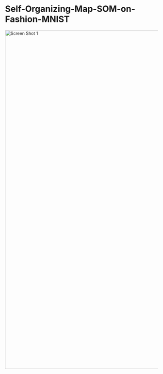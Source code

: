 # Self-Organizing-Map-SOM-on-Fashion-MNIST

<img width="1116" alt="Screen Shot 1" src="https://user-images.githubusercontent.com/15584108/212524751-eeae3894-09aa-4a56-b0a1-b96c31dc57e4.png">

